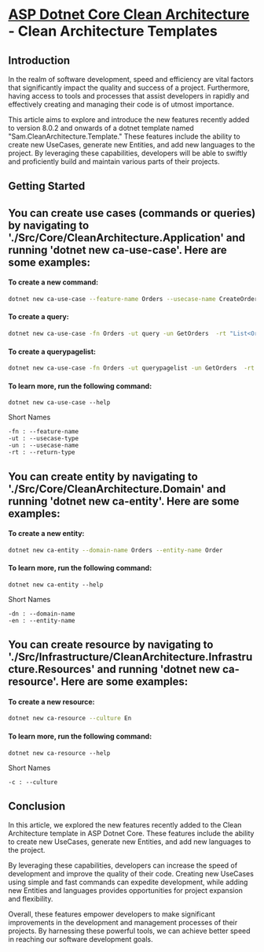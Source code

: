 # [ASP Dotnet Core Clean Architecture](../README.md) - Clean Architecture Templates

## Introduction

In the realm of software development, speed and efficiency are vital factors that significantly impact the quality and success of a project. Furthermore, having access to tools and processes that assist developers in rapidly and effectively creating and managing their code is of utmost importance.

This article aims to explore and introduce the new features recently added to version 8.0.2 and onwards of a dotnet template named "Sam.CleanArchitecture.Template." These features include the ability to create new UseCases, generate new Entities, and add new languages to the project. By leveraging these capabilities, developers will be able to swiftly and proficiently build and maintain various parts of their projects.


## Getting Started

## You can create use cases (commands or queries) by navigating to './Src/Core/CleanArchitecture.Application' and running 'dotnet new ca-use-case'. Here are some examples:

#### To create a new command:
``` sh
dotnet new ca-use-case --feature-name Orders --usecase-name CreateOrder --usecase-type command --return-type int
```

#### To create a query:
``` sh
dotnet new ca-use-case -fn Orders -ut query -un GetOrders  -rt "List<Order>"
```

#### To create a querypagelist:
``` sh
dotnet new ca-use-case -fn Orders -ut querypagelist -un GetOrders  -rt Order
```

#### To learn more, run the following command:
```
dotnet new ca-use-case --help
```

Short Names
```
-fn : --feature-name
-ut : --usecase-type 
-un : --usecase-name 
-rt : --return-type
```


## You can create entity by navigating to './Src/Core/CleanArchitecture.Domain' and running 'dotnet new ca-entity'. Here are some examples:

#### To create a new entity:
``` sh
dotnet new ca-entity --domain-name Orders --entity-name Order
```

#### To learn more, run the following command:
```
dotnet new ca-entity --help
```

Short Names
```
-dn : --domain-name
-en : --entity-name 
```


## You can create resource by navigating to './Src/Infrastructure/CleanArchitecture.Infrastructure.Resources' and running 'dotnet new ca-resource'. Here are some examples:

#### To create a new resource:
``` sh
dotnet new ca-resource --culture En
```

#### To learn more, run the following command:
```
dotnet new ca-resource --help
```

Short Names
```
-c : --culture
```



## Conclusion

In this article, we explored the new features recently added to the Clean Architecture template in ASP Dotnet Core. These features include the ability to create new UseCases, generate new Entities, and add new languages to the project.

By leveraging these capabilities, developers can increase the speed of development and improve the quality of their code. Creating new UseCases using simple and fast commands can expedite development, while adding new Entities and languages provides opportunities for project expansion and flexibility.

Overall, these features empower developers to make significant improvements in the development and management processes of their projects. By harnessing these powerful tools, we can achieve better speed in reaching our software development goals.

